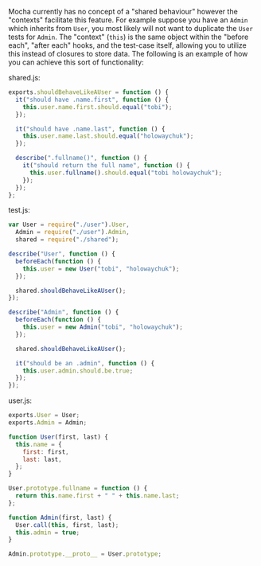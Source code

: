 Mocha currently has no concept of a "shared behaviour" however the "contexts" facilitate this feature. For example suppose you have an `Admin` which inherits from `User`, you most likely will not want to duplicate the `User` tests for `Admin`. The "context" (`this`) is the same object within the "before each", "after each" hooks, and the test-case itself, allowing you to utilize this instead of closures to store data. The following is an example of how you can achieve this sort of functionality:

shared.js:

```js
exports.shouldBehaveLikeAUser = function () {
  it("should have .name.first", function () {
    this.user.name.first.should.equal("tobi");
  });

  it("should have .name.last", function () {
    this.user.name.last.should.equal("holowaychuk");
  });

  describe(".fullname()", function () {
    it("should return the full name", function () {
      this.user.fullname().should.equal("tobi holowaychuk");
    });
  });
};
```

test.js:

```js
var User = require("./user").User,
  Admin = require("./user").Admin,
  shared = require("./shared");

describe("User", function () {
  beforeEach(function () {
    this.user = new User("tobi", "holowaychuk");
  });

  shared.shouldBehaveLikeAUser();
});

describe("Admin", function () {
  beforeEach(function () {
    this.user = new Admin("tobi", "holowaychuk");
  });

  shared.shouldBehaveLikeAUser();

  it("should be an .admin", function () {
    this.user.admin.should.be.true;
  });
});
```

user.js:

```js
exports.User = User;
exports.Admin = Admin;

function User(first, last) {
  this.name = {
    first: first,
    last: last,
  };
}

User.prototype.fullname = function () {
  return this.name.first + " " + this.name.last;
};

function Admin(first, last) {
  User.call(this, first, last);
  this.admin = true;
}

Admin.prototype.__proto__ = User.prototype;
```
